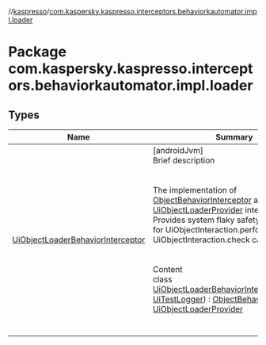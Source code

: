 //[kaspresso](../index.md)/[com.kaspersky.kaspresso.interceptors.behaviorkautomator.impl.loader](index.md)



# Package com.kaspersky.kaspresso.interceptors.behaviorkautomator.impl.loader  


## Types  
  
|  Name|  Summary| 
|---|---|
| [UiObjectLoaderBehaviorInterceptor](-ui-object-loader-behavior-interceptor/index.md)| [androidJvm]  <br>Brief description  <br><br><br>The implementation of [ObjectBehaviorInterceptor](../com.kaspersky.kaspresso.interceptors.behaviorkautomator/-object-behavior-interceptor/index.md) and [UiObjectLoaderProvider](../com.kaspersky.kaspresso.uiobjectloader/-ui-object-loader-provider/index.md) interfaces. Provides system flaky safety functionality for UiObjectInteraction.perform and UiObjectInteraction.check calls.<br><br>  <br>Content  <br>class [UiObjectLoaderBehaviorInterceptor](-ui-object-loader-behavior-interceptor/index.md)(**logger**: [UiTestLogger](../com.kaspersky.kaspresso.logger/-ui-test-logger/index.md)) : [ObjectBehaviorInterceptor](../com.kaspersky.kaspresso.interceptors.behaviorkautomator/-object-behavior-interceptor/index.md), [UiObjectLoaderProvider](../com.kaspersky.kaspresso.uiobjectloader/-ui-object-loader-provider/index.md)  <br><br><br>

